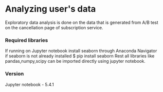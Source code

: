 # Analyzing user's data
Exploratory data analysis is done on the data that is generated from A/B test on the cancellation page of subscription service.
### Required libraries
If running on Jupyter notebook install seaborn through Anaconda Navigator if seaborn is not already installed
  $ pip install seaborn
Rest all libraries like pandas,numpy,scipy can be imported directly using jupyter notebook.

### Version
Jupyter notebook - 5.4.1




